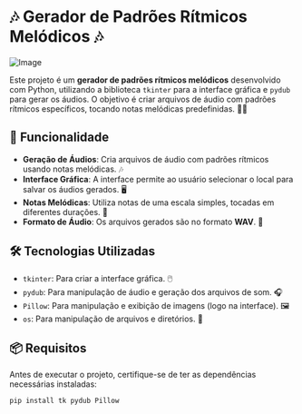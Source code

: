 # 🎶 Gerador de Padrões Rítmicos Melódicos 🎶
![Image](https://github.com/user-attachments/assets/d00c6562-a470-4909-ba5a-bf38be16bf11)

Este projeto é um **gerador de padrões rítmicos melódicos** desenvolvido com Python, utilizando a biblioteca `tkinter` para a interface gráfica e `pydub` para gerar os áudios. O objetivo é criar arquivos de áudio com padrões rítmicos específicos, tocando notas melódicas predefinidas. 🥁🎹

## 🔧 Funcionalidade

- **Geração de Áudios**: Cria arquivos de áudio com padrões rítmicos usando notas melódicas. 🎶
- **Interface Gráfica**: A interface permite ao usuário selecionar o local para salvar os áudios gerados. 🖥️
- **Notas Melódicas**: Utiliza notas de uma escala simples, tocadas em diferentes durações. 🎵
- **Formato de Áudio**: Os arquivos gerados são no formato **WAV**. 📂

## 🛠️ Tecnologias Utilizadas

- `tkinter`: Para criar a interface gráfica. 🖱️
- `pydub`: Para manipulação de áudio e geração dos arquivos de som. 🎧
- `Pillow`: Para manipulação e exibição de imagens (logo na interface). 🖼️
- `os`: Para manipulação de arquivos e diretórios. 📁

## 📦 Requisitos

Antes de executar o projeto, certifique-se de ter as dependências necessárias instaladas:

```bash
pip install tk pydub Pillow
